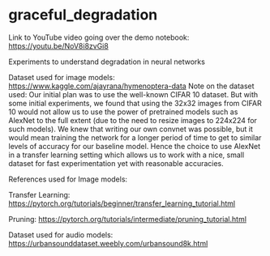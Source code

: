 # graceful_degradation

Link to YouTube video going over the demo notebook: https://youtu.be/NoV8i8zvGi8

Experiments to understand degradation in neural networks 

Dataset used for image models: https://www.kaggle.com/ajayrana/hymenoptera-data 
Note on the dataset used: Our initial plan was to use the well-known CIFAR 10 dataset. But with some initial experiments, we found that using the 32x32 images from CIFAR 10 would not allow us to use the power of pretrained models such as AlexNet to the full extent (due to the need to resize images to 224x224 for such models). We knew that writing our own convnet was possible, but it would mean training the network for a longer period of time to get to similar levels of accuracy for our baseline model. Hence the choice to use AlexNet in a transfer learning setting which allows us to work with a nice, small dataset for fast experimentation yet with reasonable accuracies. 

References used for Image models:

Transfer Learning: https://pytorch.org/tutorials/beginner/transfer_learning_tutorial.html 

Pruning: https://pytorch.org/tutorials/intermediate/pruning_tutorial.html 


Dataset used for audio models: https://urbansounddataset.weebly.com/urbansound8k.html


